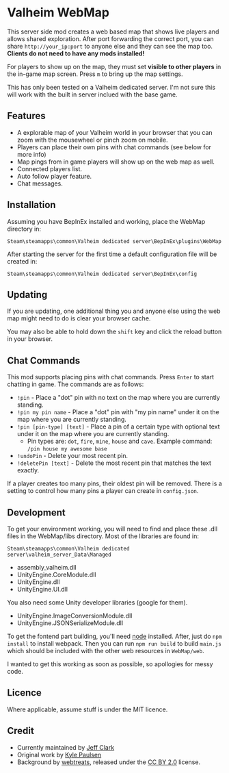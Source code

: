 # Valheim WebMap

This server side mod creates a web based map that shows live players and allows shared exploration. After port forwarding the correct port, you can share `http://your_ip:port` to anyone else and they can see the map too. **Clients do not need to have any mods installed!**

For players to show up on the map, they must set **visible to other players** in the in-game map screen. Press `m` to bring up the map settings.

This has only been tested on a Valheim dedicated server. I'm not sure this will work with the built in server inclued with the base game.

## Features

* A explorable map of your Valheim world in your browser that you can zoom with the mousewheel or pinch zoom on mobile.
* Players can place their own pins with chat commands (see below for more info)
* Map pings from in game players will show up on the web map as well.
* Connected players list.
* Auto follow player feature.
* Chat messages.

## Installation

Assuming you have BepInEx installed and working, place the WebMap directory in:

    Steam\steamapps\common\Valheim dedicated server\BepInEx\plugins\WebMap

After starting the server for the first time a default configuration file will be created in:

    Steam\steamapps\common\Valheim dedicated server\BepInEx\config

## Updating

If you are updating, one additional thing you and anyone else using the web map might need to do is clear your browser cache.

You may also be able to hold down the `shift` key and click the reload button in your browser.

## Chat Commands

This mod supports placing pins with chat commands. Press `Enter` to start chatting in game. The commands are as follows:

* `!pin` - Place a "dot" pin with no text on the map where you are currently standing.
* `!pin my pin name` - Place a "dot" pin with "my pin name" under it on the map where you are currently standing.
* `!pin [pin-type] [text]` - Place a pin of a certain type with optional text under it on the map where you are currently standing.
    * Pin types are: `dot`, `fire`, `mine`, `house` and `cave`. Example command: `/pin house my awesome base`
* `!undoPin` - Delete your most recent pin.
* `!deletePin [text]` - Delete the most recent pin that matches the text exactly.

If a player creates too many pins, their oldest pin will be removed. There is a setting to control how many pins a player can create in `config.json`.

## Development

To get your environment working, you will need to find and place these .dll files in the WebMap/libs directory. Most of the libraries are found in:

`Steam\steamapps\common\Valheim dedicated server\valheim_server_Data\Managed`

* assembly_valheim.dll
* UnityEngine.CoreModule.dll
* UnityEngine.dll
* UnityEngine.UI.dll

You also need some Unity developer libraries (google for them).

* UnityEngine.ImageConversionModule.dll
* UnityEngine.JSONSerializeModule.dll

To get the fontend part building, you'll need [node] installed. After, just do `npm install` to install webpack. Then you can run `npm run build` to build `main.js` which should be included with the other web resources in `WebMap/web`.

I wanted to get this working as soon as possible, so apollogies for messy code.

## Licence

Where applicable, assume stuff is under the MIT licence.

## Credit

* Currently maintained by [Jeff Clark](https://github.com/h0tw1r3)
* Original work by [Kyle Paulsen](https://github.com/kylepaulsen)
* Background by [webtreats], released under the [CC BY 2.0] license.

[node]: https://nodejs.org/en/download/
[webtreats]: https://www.flickr.com/photos/webtreatsetc/4081217254
[CC BY 2.0]: https://creativecommons.org/licenses/by/2.0/
